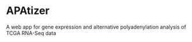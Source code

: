 # APAtizer
A web app for gene expression and alternative polyadenylation analysis of TCGA RNA-Seq data
